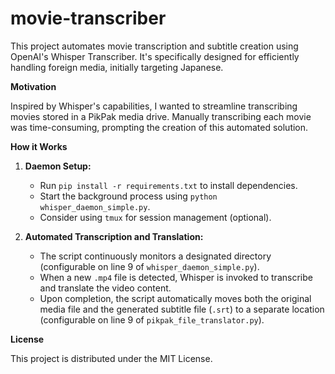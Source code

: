 # movie-transcriber

This project automates movie transcription and subtitle creation using OpenAI's Whisper Transcriber. It's specifically designed for efficiently handling foreign media, initially targeting Japanese.

**Motivation**

Inspired by Whisper's capabilities, I wanted to streamline transcribing movies stored in a PikPak media drive. Manually transcribing each movie was time-consuming, prompting the creation of this automated solution.

**How it Works**

1. **Daemon Setup:**
   - Run `pip install -r requirements.txt` to install dependencies.
   - Start the background process using `python whisper_daemon_simple.py`.
   - Consider using `tmux` for session management (optional).

2. **Automated Transcription and Translation:**
   - The script continuously monitors a designated directory (configurable on line 9 of `whisper_daemon_simple.py`).
   - When a new `.mp4` file is detected, Whisper is invoked to transcribe and translate the video content.
   - Upon completion, the script automatically moves both the original media file and the generated subtitle file (`.srt`) to a separate location (configurable on line 9 of `pikpak_file_translator.py`).

**License**

This project is distributed under the MIT License.